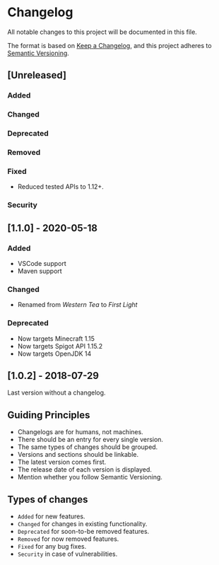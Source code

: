 # Changelog

All notable changes to this project will be documented in this file.

The format is based on [Keep a Changelog](https://keepachangelog.com/en/1.0.0/), and this project adheres to [Semantic Versioning](https://semver.org/spec/v2.0.0.html).

## [Unreleased]

### Added

### Changed

### Deprecated

### Removed

### Fixed

- Reduced tested APIs to 1.12+.

### Security

## [1.1.0] - 2020-05-18

### Added

- VSCode support
- Maven support

### Changed

- Renamed from _Western Tea_ to _First Light_

### Deprecated

- Now targets Minecraft 1.15
- Now targets Spigot API 1.15.2
- Now targets OpenJDK 14

## [1.0.2] - 2018-07-29

Last version without a changelog.

## Guiding Principles

- Changelogs are for humans, not machines.
- There should be an entry for every single version.
- The same types of changes should be grouped.
- Versions and sections should be linkable.
- The latest version comes first.
- The release date of each version is displayed.
- Mention whether you follow Semantic Versioning.

## Types of changes

- `Added` for new features.
- `Changed` for changes in existing functionality.
- `Deprecated` for soon-to-be removed features.
- `Removed` for now removed features.
- `Fixed` for any bug fixes.
- `Security` in case of vulnerabilities.
